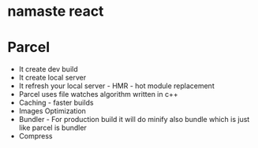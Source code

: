 # namaste react

# Parcel
- It create dev build
- It create local server
- It refresh your local server - HMR - hot module replacement
- Parcel uses file watches algorithm written in c++
- Caching - faster builds
- Images Optimization
- Bundler - For production build it will do minify also bundle which is just like parcel is bundler
- Compress